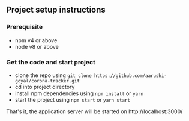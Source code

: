 
## Project setup instructions

### Prerequisite
- npm v4 or above
- node v8 or above


### Get the code and start project
- clone the repo using `git clone https://github.com/aarushi-goyal/corona-tracker.git`
- cd into project directory
- install npm dependencies using `npm install` or `yarn`
- start the project using `npm start` or `yarn start`

That's it, the application server will be started on http://localhost:3000/
